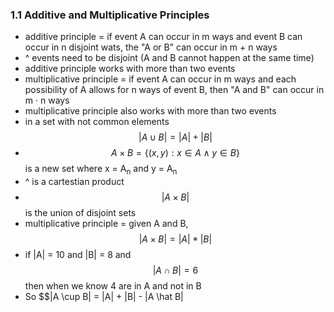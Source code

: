 ### 1.1 Additive and Multiplicative Principles
- additive principle = if event A can occur in m ways and event B can occur in n disjoint wats, the "A or B" can occur in m + n ways
- ^ events need to be disjoint (A and B cannot happen at the same time)
- additive principle works with more than two events
- multiplicative principle = if event A can occur in m ways and each possibility of A allows for n ways of event B, then "A and B" can occur in m · n ways
- multiplicative principle also works with more than two events
- in a set with not common elements $$|A \cup B| = |A| + |B|$$
- $$A \times B = \{(x, y): x \in A \land y \in B\}$$ is a new set where x = A<sub>n</sub> and y = A<sub>n</sub>
- ^ is a cartestian product
- $$|A \times B|$$ is the union of disjoint sets 
- multiplicative principle = given A and B, $$|A \times B| = |A| * |B|$$
- if |A| = 10 and |B| = 8 and $$|A \cap B| = 6$$ then when we know 4 are in A and not in B
- So $$|A \cup B| = |A| + |B| - |A \hat B|
